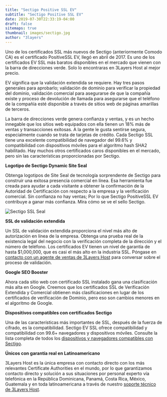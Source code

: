 ```yaml
---
title: "Sectigo Positive SSL EV"
subtitle: "Sectigo Positive SSL EV"
date: 2019-07-30T22:33:19-04:00
draft: false
sitemaps: true
thumbnail: images/sectigo.jpg
author: "3layers"
---
```


Uno de los certificados SSL más nuevos de Sectigo (anteriormente Comodo CA) es el certificado PositiveSSL EV, llegó en abril de 2017. Es uno de los certificados EV SSL más baratos disponibles en el mercado que vienen con la barra de direcciones verde. Solo lo encontraras en 3Layers Host al mejor precio.

EV significa que la validación extendida se requiere. Hay tres pasos generales para aprobarlo; validación de dominio para verificar la propiedad del dominio, validación comercial para asegurarse de que la compañía existe y proceso de devolución de llamada para asegurarse que el teléfono de la compañía esté disponible a través de sitios web de páginas amarillas de terceros.

La barra de direcciones verde genera confianza y ventas, y es un hecho innegable que los sitios web equipados con ella tienen un 18% más de ventas y transacciones exitosas. A la gente le gusta sentirse segura, especialmente cuando se trata de tarjetas de crédito. Cada Sectigo SSL tiene una excelente compatibilidad de navegador del 99.6% y compatibilidad con dispositivos móviles para el algoritmo hash SHA2 habilitado. Hay muchos otros certificados caros disponibles en el mercado, pero sin las características proporcionadas por Sectigo.

**Logotipo de Sectigo Dynamic Site Seal**

Obtenga logotipos de Site Seal de tecnología sorprendente de Sectigo para construir una exitosa presencia comercial en línea. Esa herramienta fue creada para ayudar a cada visitante a obtener la confirmación de la Autoridad de Certificación con respecto a la empresa y la verificación comercial. Sin confianza no hay ventas; Por lo que Sectigo PositiveSSL EV contribuye a ganar más confianza. Mira cómo se ve el sello Sectigo.

![Sectigo SSL Seal](/images/sectigo_seal.png)

**SSL de validación extendida**

Un SSL de validación extendida proporciona el nivel más alto de autorización en línea de la empresa. Obtenga una prueba real de la existencia legal del negocio con la verificación completa de la dirección y el número de teléfono. Los certificados EV tienen un nivel de garantía de hasta $1,000,000, que es casi el más alto en la industria SSL. Póngase en [contacto con un agente de ventas de 3Layers Host](https://3layers.host/contact/) para conversar sobre el proceso de validación.

**Google SEO Booster**

Ahora cada sitio web con certificado SSL instalado gana una clasificación más alta en Google. Creemos que los certificados SSL de Verificación Extendida y Comercial obtienen más clasificaciones en lugar de los certificados de verificación de Dominio, pero eso son cambios menores en el algoritmo de Google.

**Dispositivos compatibles con certificados Sectigo**

Una de las características más importantes de SSL, después de la fuerza de cifrado, es la compatibilidad. Sectigo EV SSL ofrece compatibilidad y compatibilidad con 99.6+ navegadores y dispositivos móviles. Consulte la lista completa de todos los [dispositivos y navegadores compatibles con Sectigo](https://3layers.host/compatibilidad-de-dispositivos-con-ssl/).

**Únicos con garantía real en Latinoamericano**

3Layers Host es la única empresa con contacto directo con los más relevantes Certificate Authorities en el mundo, por lo que garantizamos contacto directo y solución a sus situaciones por personal experto vía telefónica en la República Dominicana, Panamá, Costa Rica, México, Guatemala y en toda latinoamericana a través de nuestro [soporte técnico de 3Layers Host](https://3layers.host/contact/).
